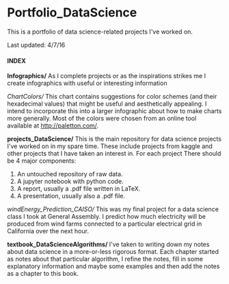 # Portfolio_DataScience

This is a portfolio of data science-related projects I've worked on.

Last updated: 4/7/16

#### INDEX

**Infographics/** As I complete projects or as the inspirations strikes me I create infographics with useful or interesting information

*ChartColors/* This chart contains suggestions for color schemes (and their hexadecimal values) that might be useful and aesthetically appealing.  I intend to incorporate this into a larger infographic about how to make charts more generally.  Most of the colors were chosen from an online tool available at http://paletton.com/.

**projects_DataScience/** This is the main repository for data science projects I've worked on in my spare time.  These include projects from kaggle and other projects that I have taken an interest in.  For each project There should be 4 major components:
 
1. An untouched repository of raw data.
2. A jupyter notebook with python code.
3. A report, usually a .pdf file written in LaTeX.
4. A presentation, usually also a .pdf file.  

*windEnergy_Prediction_CAISO/* This was my final project for a data science class I took at General Assembly.  I predict how much electricity will be produced from wind farms connected to a particular electrical grid in California over the next hour.

**textbook_DataScienceAlgorithms/** I've taken to writing down my notes about data science in a more-or-less rigorous format.  Each chapter started as notes about that particular algorithm, I refine the notes, fill in some explanatory information and maybe some examples and then add the notes as a chapter to this book.


